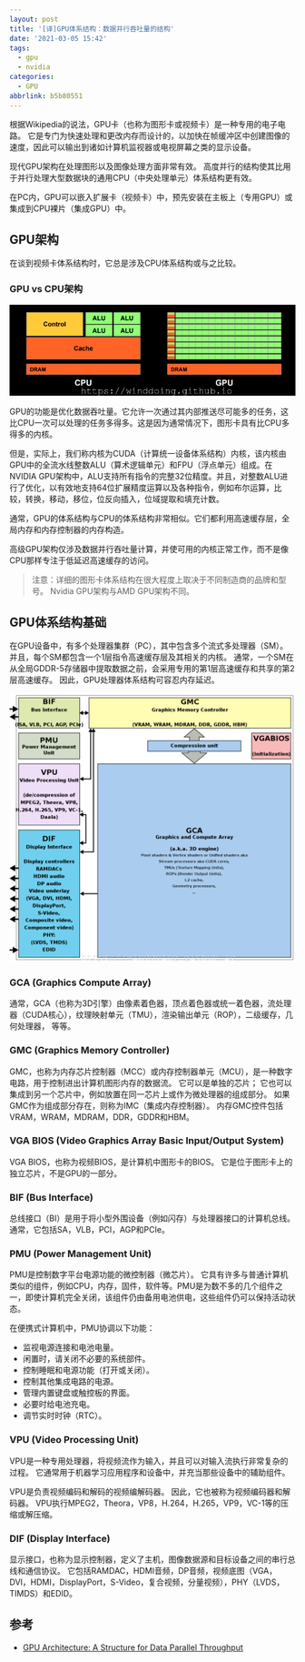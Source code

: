```yaml
---
layout: post
title: '[译]GPU体系结构：数据并行吞吐量的结构'
date: '2021-03-05 15:42'
tags:
  - gpu
  - nvidia
categories:
  - GPU
abbrlink: b5b80551
---
```


根据Wikipedia的说法，GPU卡（也称为图形卡或视频卡）是一种专用的电子电路。 它是专门为快速处理和更改内存而设计的，以加快在帧缓冲区中创建图像的速度，因此可以输出到诸如计算机监视器或电视屏幕之类的显示设备。

现代GPU架构在处理图形以及图像处理方面非常有效。 高度并行的结构使其比用于并行处理大型数据块的通用CPU（中央处理单元）体系结构更有效。

在PC内，GPU可以嵌入扩展卡（视频卡）中，预先安装在主板上（专用GPU）或集成到CPU裸片（集成GPU）中。
<!--more-->

## GPU架构

在谈到视频卡体系结构时，它总是涉及CPU体系结构或与之比较。

### GPU vs CPU架构

![CPU vs GPU](/images/2021/03/cpu_vs_gpu.png)


GPU的功能是优化数据吞吐量。它允许一次通过其内部推送尽可能多的任务，这比CPU一次可以处理的任务多得多。这是因为通常情况下，图形卡具有比CPU多得多的内核。

但是，实际上，我们称内核为CUDA（计算统一设备体系结构）内核，该内核由GPU中的全流水线整数ALU（算术逻辑单元）和FPU（浮点单元）组成。在NVIDIA GPU架构中，ALU支持所有指令的完整32位精度。并且，对整数ALU进行了优化，以有效地支持64位扩展精度运算以及各种指令，例如布尔运算，比较，转换，移动，移位，位反向插入，位域提取和填充计数。

通常，GPU的体系结构与CPU的体系结构非常相似。它们都利用高速缓存层，全局内存和内存控制器的内存构造。

高级GPU架构仅涉及数据并行吞吐量计算，并使可用的内核正常工作，而不是像CPU那样专注于低延迟高速缓存的访问。

> 注意：详细的图形卡体系结构在很大程度上取决于不同制造商的品牌和型号。 Nvidia GPU架构与AMD GPU架构不同。


## GPU体系结构基础

在GPU设备中，有多个处理器集群（PC），其中包含多个流式多处理器（SM）。 并且，每个SM都包含一个1层指令高速缓存层及其相关的内核。 通常，一个SM在从全局GDDR-5存储器中提取数据之前，会采用专用的第1层高速缓存和共享的第2层高速缓存。 因此，GPU处理器体系结构可容忍内存延迟。

![Nvidia GPU Architecture](/images/2021/03/nvidia_gpu_architecture.png)


### GCA (Graphics Compute Array)

通常，GCA（也称为3D引擎）由像素着色器，顶点着色器或统一着色器，流处理器（CUDA核心），纹理映射单元（TMU），渲染输出单元（ROP），二级缓存，几何处理器， 等等。

### GMC (Graphics Memory Controller)

GMC，也称为内存芯片控制器（MCC）或内存控制器单元（MCU），是一种数字电路，用于控制进出计算机图形内存的数据流。 它可以是单独的芯片； 它也可以集成到另一个芯片中，例如放置在同一芯片上或作为微处理器的组成部分。 如果GMC作为组成部分存在，则称为IMC（集成内存控制器）。
内存GMC控件包括VRAM，WRAM，MDRAM，DDR，GDDR和HBM。

### VGA BIOS (Video Graphics Array Basic Input/Output System)

VGA BIOS，也称为视频BIOS，是计算机中图形卡的BIOS。 它是位于图形卡上的独立芯片，不是GPU的一部分。

### BIF (Bus Interface)

总线接口（BI）是用于将小型外围设备（例如闪存）与处理器接口的计算机总线。 通常，它包括SA，VLB，PCI，AGP和PCIe。

### PMU (Power Management Unit)

PMU是控制数字平台电源功能的微控制器（微芯片）。 它具有许多与普通计算机类似的组件，例如CPU，内存，固件，软件等。PMU是为数不多的几个组件之一，即使计算机完全关闭，该组件仍由备用电池供电，这些组件仍可以保持活动状态。

在便携式计算机中，PMU协调以下功能：

- 监视电源连接和电池电量。
- 闲置时，请关闭不必要的系统部件。
- 控制睡眠和电源功能（打开或关闭）。
- 控制其他集成电路的电源。
- 管理内置键盘或触控板的界面。
- 必要时给电池充电。
- 调节实时时钟（RTC）。

### VPU (Video Processing Unit)

VPU是一种专用处理器，将视频流作为输入，并且可以对输入流执行非常复杂的过程。 它通常用于机器学习应用程序和设备中，并充当那些设备中的辅助组件。

VPU是负责视频编码和解码的视频编解码器。 因此，它也被称为视频编码器和解码器。 VPU执行MPEG2，Theora，VP8，H.264，H.265，VP9，VC-1等的压缩或解压缩。

### DIF (Display Interface)

显示接口，也称为显示控制器，定义了主机，图像数据源和目标设备之间的串行总线和通信协议。 它包括RAMDAC，HDMI音频，DP音频，视频底图（VGA，DVI，HDMI，DisplayPort，S-Video，复合视频，分量视频），PHY（LVDS，TIMDS）和EDID。

## 参考

- [GPU Architecture: A Structure for Data Parallel Throughput](https://www.partitionwizard.com/partitionmagic/gpu-architecture.html)
